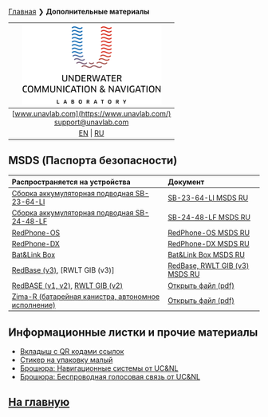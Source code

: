 [Главная](/README_RU) ❯ **Дополнительные материалы**

| ![logo](/documentation/sm_logo.png) |
| :---: |
| [www.unavlab.com](https://www.unavlab.com/) <br/> [support@unavlab.com](mailto:support@unavlab.com) |
| [EN](misc_en.md) \| [RU](misc_ru.md) |

## MSDS (Паспорта безопасности)

| Распространяется на устройства | Документ |
| :--- | :--- |
| [Сборка аккумуляторная подводная SB-23-64-LI](/documentation/RU/Accessories/Sub_batteries_ru.md) | [SB-23-64-LI MSDS RU](/documentation/RU/Misc/SB_23_64_LI_MSDS_ru.md) |
| [Сборка аккумуляторная подводная SB-24-48-LF](/documentation/RU/Accessories/Sub_batteries_ru.md) | [SB-24-48-LF MSDS RU](/documentation/RU/Misc/SB_24_48_LF_MSDS_ru.md) |
| [RedPhone-OS](/documentation/RU/RedPhone/RedPhone_OS_Specification_ru.md) | [RedPhone-OS MSDS RU](/documentation/RU/Misc/RedPhone_OS_MSDS_ru.md) |
| [RedPhone-DX](/documentation/RU/RedPhone/RedPhone_DX_Specification_ru.md) | [RedPhone-DX MSDS RU](/documentation/RU/Misc/RedPhone_DX_MSDS_ru.md) |
| [Bat&Link Box](/documentation/RU/Zima/Bat_n_link_box_Specification_ru.md) | [Bat&Link Box MSDS RU](/documentation/RU/Misc/BatLinkBox_MSDS_ru.md) |
| [RedBase (v3)](), [RWLT GIB (v3)] | [RedBase, RWLT GIB (v3) MSDS RU](/documentation/RU/Misc/RedBase_v3_LiFEPO4_msds_ru.md) |
| [RedBASE (v1, v2)](/documentation/RU/RedWAVE/RedBASE_Specification_ru.md), [RWLT GIB (v2)]() | [Открыть файл \(pdf\)](\documentation\msds_delta12v4_5ah.pdf) |
| [Zima-R (батарейная канистра, автономное исполнение)](/documentation/RU/Zima/Zima_R_Specification_ru.md) | [Открыть файл \(pdf\)](\documentation\material-safety-datasheet-nimh-batteries-ru-material-safety-datasheet.pdf) |


## Информационные листки и прочие материалы
* [Вкладыш с QR кодами ссылок](/documentation/RU/Misc/l2c.md)
* [Стикер на упаковку малый](/documentation/RU/Misc/package_sticker.md)
* [Брошюра: Навигационные системы от UC&NL](/documentation/RU/Misc/ucnl_nav_systems_brochure_ru.md)
* [Брошюра: Беспроводная голосовая связь от UC&NL](/documentation/RU/Misc/ucnl_wireless_voice_ru.md)

## [На главную](README_RU.md)

